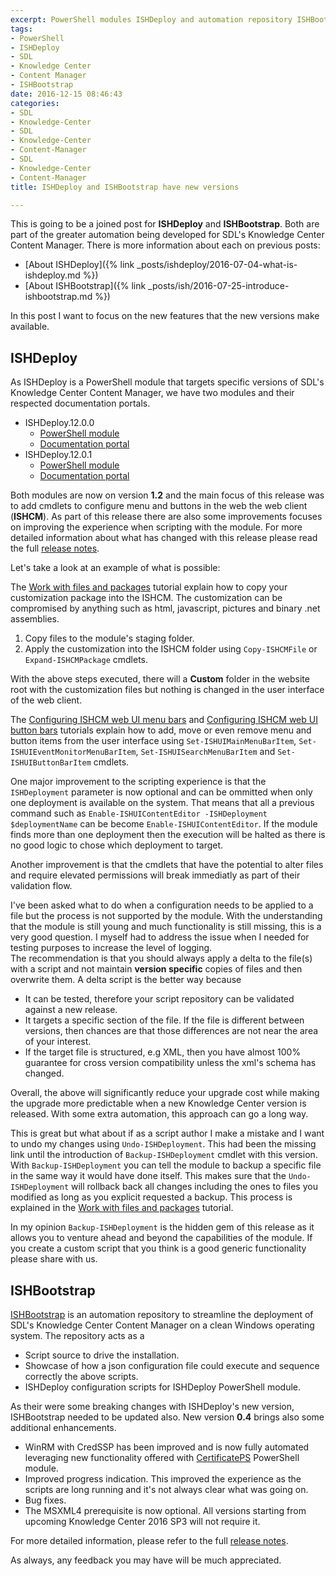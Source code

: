 ```yaml
---
excerpt: PowerShell modules ISHDeploy and automation repository ISHBootstrap for SDL's Knowledge Center Content Manager are moving forward with new versions.
tags:
- PowerShell
- ISHDeploy
- SDL
- Knowledge Center
- Content Manager
- ISHBootstrap
date: 2016-12-15 08:46:43
categories:
- SDL
- Knowledge-Center
- SDL
- Knowledge-Center
- Content-Manager
- SDL
- Knowledge-Center
- Content-Manager
title: ISHDeploy and ISHBootstrap have new versions

---
```




This is going to be a joined post for **ISHDeploy** and **ISHBootstrap**. 
Both are part of the greater automation being developed for SDL's Knowledge Center Content Manager. 
There is more information about each on previous posts:

- [About ISHDeploy]({% link _posts/ishdeploy/2016-07-04-what-is-ishdeploy.md %})
- [About ISHBootstrap]({% link _posts/ish/2016-07-25-introduce-ishbootstrap.md %})

In this post I want to focus on the new features that the new versions make available.

## ISHDeploy

As ISHDeploy is a PowerShell module that targets specific versions of SDL's Knowledge Center Content Manager, we have two modules and their respected documentation portals. 

- ISHDeploy.12.0.0
    - [PowerShell module](http://www.powershellgallery.com/packages/ISHDeploy.12.0.0/)
    - [Documentation portal](https://sdl.github.io/ISHDeploy/12.0.0/)
- ISHDeploy.12.0.1
    - [PowerShell module](http://www.powershellgallery.com/packages/ISHDeploy.12.0.1/)
    - [Documentation portal](https://sdl.github.io/ISHDeploy/12.0.1/)

Both modules are now on version **1.2** and the main focus of this release was to add cmdlets to configure menu and buttons in the web the web client (**ISHCM**). 
As part of this release there are also some improvements focuses on improving the experience when scripting with the module. 
For more detailed information about what has changed with this release please read the full [release notes](https://github.com/sdl/ISHDeploy/releases/tag/stable-1.2).

Let's take a look at an example of what is possible:

The [Work with files and packages](https://sdl.github.io/ISHDeploy/12.0.1/Articles/Module/Work%20with%20files%20and%20packages.html) tutorial explain how to copy your customization package into the ISHCM. 
The customization can be compromised by anything such as html, javascript, pictures and binary .net assemblies.

1. Copy files to the module's staging folder. 
1. Apply the customization into the ISHCM folder using `Copy-ISHCMFile` or `Expand-ISHCMPackage` cmdlets.

With the above steps executed, there will a **Custom** folder in the website root with the customization files but nothing is changed in the user interface of the web client. 

The [Configuring ISHCM web UI menu bars](https://sdl.github.io/ISHDeploy/12.0.1/Articles/ISHCM/Configuring%20ISHCM%20web%20UI%20menu%20bars.html) and [Configuring ISHCM web UI button bars](https://sdl.github.io/ISHDeploy/12.0.1/Articles/ISHCM/Configuring%20ISHCM%20web%20UI%20button%20bars.html) tutorials explain how to add, move or even remove menu and button items from the user interface using `Set-ISHUIMainMenuBarItem`, `Set-ISHUIEventMonitorMenuBarItem`, `Set-ISHUISearchMenuBarItem` and `Set-ISHUIButtonBarItem` cmdlets.

One major improvement to the scripting experience is that the `ISHDeployment` parameter is now optional and can be ommitted when only one deployment is available on the system. 
That means that all a previous command such as `Enable-ISHUIContentEditor -ISHDeployment $deploymentName` can be become `Enable-ISHUIContentEditor`. 
If the module finds more than one deployment then the execution will be halted as there is no good logic to chose which deployment to target.

Another improvement is that the cmdlets that have the potential to alter files and require elevated permissions will break immediatly as part of their validation flow.

I've been asked what to do when a configuration needs to be applied to a file but the process is not supported by the module. 
With the understanding that the module is still young and much functionality is still missing, this is a very good question. 
I myself had to address the issue when I needed for testing purposes to increase the level of logging.  
The recommendation is that you should always apply a delta to the file(s) with a script and not maintain **version specific** copies of files and then overwrite them. 
A delta script is the better way because

- It can be tested, therefore your script repository can be validated against a new release.
- It targets a specific section of the file. If the file is different between versions, then chances are that those differences are not near the area of your interest.
- If the target file is structured, e.g XML, then you have almost 100% guarantee for cross version compatibility unless the xml's schema has changed.  

Overall, the above will significantly reduce your upgrade cost while making the upgrade more predictable when a new Knowledge Center version is released. 
With some extra automation, this approach can go a long way.

This is great but what about if as a script author I make a mistake and I want to undo my changes using `Undo-ISHDeployment`. 
This had been the missing link until the introduction of `Backup-ISHDeployment` cmdlet with this version.
With `Backup-ISHDeployment` you can tell the module to backup a specific file in the same way it would have done itself. 
This makes sure that the `Undo-ISHDeployment` will rollback back all changes including the ones to files you modified as long as you explicit requested a backup. 
This process is explained in the [Work with files and packages](https://sdl.github.io/ISHDeploy/12.0.1/Articles/Module/Work%20with%20files%20and%20packages.html#modify-a-file-on-the-deployment-without-the-module) tutorial.

In my opinion `Backup-ISHDeployment` is the hidden gem of this release as it allows you to venture ahead and beyond the capabilities of the module. 
If you create a custom script that you think is a good generic functionality please share with us.

## ISHBootstrap

[ISHBootstrap](https://github.com/Sarafian/ISHBootstrap/) is an automation repository to streamline the deployment of SDL's Knowledge Center Content Manager on a clean Windows operating system. 
The repository acts as a 

- Script source to drive the installation.
- Showcase of how a json configuration file could execute and sequence correctly the above scripts.
- ISHDeploy configuration scripts for ISHDeploy PowerShell module.

As their were some breaking changes with ISHDeploy's new version, ISHBootstrap needed to be updated also. 
New version **0.4** brings also some additional enhancements.

- WinRM with CredSSP has been improved and is now fully automated leveraging new functionality offered with [CertificatePS](https://www.powershellgallery.com/packages/CertificatePS/) PowerShell module.
- Improved progress indication. This improved the experience as the scripts are long running and it's not always clear what was going on.
- Bug fixes.
- The MSXML4 prerequisite is now optional. All versions starting from upcoming Knowledge Center 2016 SP3 will not require it.

For more detailed information, please refer to the full [release notes](https://github.com/Sarafian/ISHBootstrap/releases/tag/v0.4).

As always, any feedback you may have will be much appreciated.
